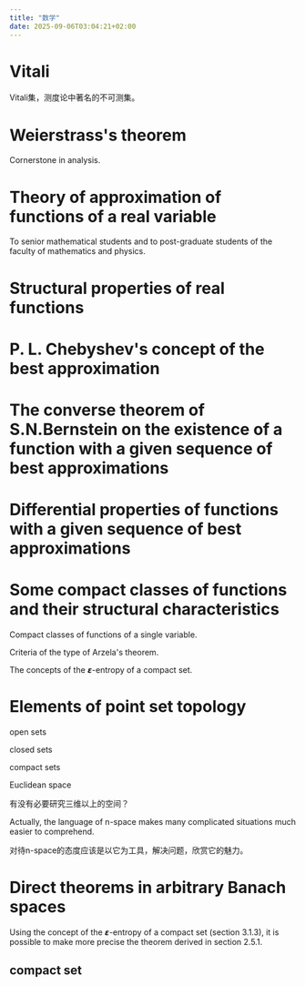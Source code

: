```yaml
---
title: "数学"
date: 2025-09-06T03:04:21+02:00
---
```


# Vitali

Vitali集，测度论中著名的不可测集。

# Weierstrass's theorem

Cornerstone in analysis.

# Theory of approximation of functions of a real variable

To senior mathematical students and to post-graduate students of the faculty of mathematics and physics.

# Structural properties of real functions

# P. L. Chebyshev's concept of the best approximation

# The converse theorem of S.N.Bernstein on the existence of a function with a given sequence of best approximations

# Differential properties of functions with a given sequence of best approximations

# Some compact classes of functions and their structural characteristics

Compact classes of functions of a single variable.

Criteria of the type of Arzela's theorem.

The concepts of the 𝞮-entropy of a compact set.


# Elements of point set topology

open sets

closed sets

compact sets

Euclidean space

有没有必要研究三维以上的空间？

Actually, the language of n-space makes many complicated situations much easier to comprehend.

对待n-space的态度应该是以它为工具，解决问题，欣赏它的魅力。


# Direct theorems in arbitrary Banach spaces

Using the concept of the 𝞮-entropy of a compact set (section 3.1.3), it is possible to make more precise the theorem derived in section 2.5.1.

## compact set



